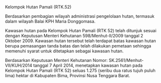 Kelompok Hutan Pamali (RTK.52)

Berdasarkan pembagian wilayah administrasi pengelolaan hutan, termasuk dalam wilayah Balai KPH Maria Donggomasa.

Kawasan hutan pada Kelompok Hutan Pamali (RTK 52) telah ditunjuk sesuai dengan Keputusan Menteri Kehutanan 598/Menhut-II/2009 tanggal 2 Oktober 2009. Kawasan hutan tersebut telah terdapat batas kawasan hutan berupa pemasangan tanda batas dan telah dilakukan pemetaan sehingga memenuhi syarat untuk ditetapkan sebagai kawasan hutan.

Berdasarkan Keputusan Menteri Kehutanan Nomor: SK.2561/Menhut-VII/KUH/2014 tanggal 7 April 2014, menetapkan kawasan hutan pada Kelompok Hutan Pamali (RTK 52) seluas 1.275 (seribu dua ratus tujuh puluh lima) hektar di Kabupaten Bima, Provinsi Nusa Tenggara Barat.